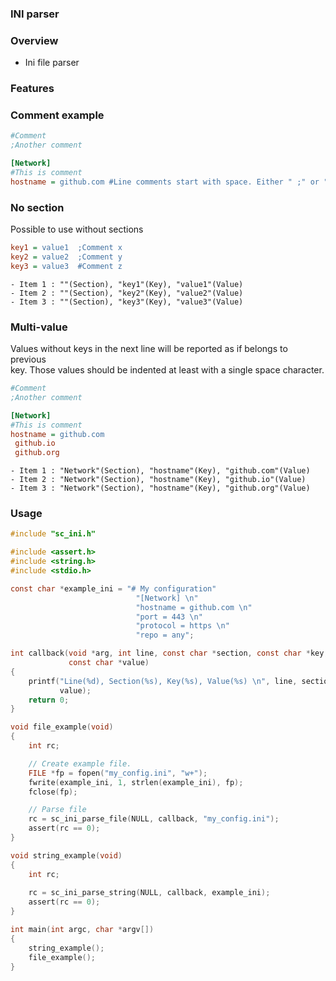 ### INI parser

### Overview

- Ini file parser

### Features

### Comment example
```ini
#Comment
;Another comment

[Network]
#This is comment
hostname = github.com #Line comments start with space. Either " ;" or " #"  
```


### No section
Possible to use without sections

```ini
key1 = value1  ;Comment x
key2 = value2  ;Comment y
key3 = value3  #Comment z
```
```
- Item 1 : ""(Section), "key1"(Key), "value1"(Value)
- Item 2 : ""(Section), "key2"(Key), "value2"(Value)
- Item 3 : ""(Section), "key3"(Key), "value3"(Value)
```

### Multi-value
Values without keys in the next line will be reported as if belongs to previous   
key. Those values should be indented at least with a single space character.

```ini
#Comment
;Another comment

[Network]
#This is comment
hostname = github.com
 github.io
 github.org 
```
```
- Item 1 : "Network"(Section), "hostname"(Key), "github.com"(Value)
- Item 2 : "Network"(Section), "hostname"(Key), "github.io"(Value)
- Item 3 : "Network"(Section), "hostname"(Key), "github.org"(Value)
```

### Usage


```c
#include "sc_ini.h"

#include <assert.h>
#include <string.h>
#include <stdio.h>

const char *example_ini = "# My configuration"
                            "[Network] \n"
                            "hostname = github.com \n"
                            "port = 443 \n"
                            "protocol = https \n"
                            "repo = any";

int callback(void *arg, int line, const char *section, const char *key,
             const char *value)
{
    printf("Line(%d), Section(%s), Key(%s), Value(%s) \n", line, section, key, 
           value);
    return 0;
}

void file_example(void)
{
    int rc;

    // Create example file.
    FILE *fp = fopen("my_config.ini", "w+");
    fwrite(example_ini, 1, strlen(example_ini), fp);
    fclose(fp);

    // Parse file
    rc = sc_ini_parse_file(NULL, callback, "my_config.ini");
    assert(rc == 0);
}

void string_example(void)
{
    int rc;
    
    rc = sc_ini_parse_string(NULL, callback, example_ini);
    assert(rc == 0);
}

int main(int argc, char *argv[])
{
    string_example();
    file_example();
}
```